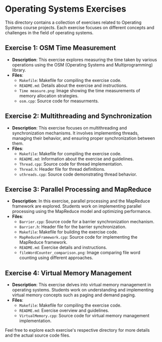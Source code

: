 # Operating Systems Exercises

This directory contains a collection of exercises related to Operating Systems course projects. Each exercise focuses on different concepts and challenges in the field of operating systems.

## Exercise 1: OSM Time Measurement

- **Description**: This exercise explores measuring the time taken by various operations using the OSM (Operating Systems and Multiprogramming) library.
- **Files**: 
  - `Makefile`: Makefile for compiling the exercise code.
  - `README.md`: Details about the exercise and instructions.
  - `Time measure.png`: Image showing the time measurements of memory allocation strategies.
  - `osm.cpp`: Source code for measurments.

## Exercise 2: Multithreading and Synchronization

- **Description**: This exercise focuses on multithreading and synchronization mechanisms. It involves implementing threads, managing their behavior, and ensuring proper synchronization between them.
- **Files**:
  - `Makefile`: Makefile for compiling the exercise code.
  - `README.md`: Information about the exercise and guidelines.
  - `Thread.cpp`: Source code for thread implementation.
  - `Thread.h`: Header file for thread definitions.
  - `uthreads.cpp`: Source code demonstrating thread behavior.

## Exercise 3: Parallel Processing and MapReduce

- **Description**: In this exercise, parallel processing and the MapReduce framework are explored. Students work on implementing parallel processing using the MapReduce model and optimizing performance.
- **Files**:
  - `Barrier.cpp`: Source code for a barrier synchronization mechanism.
  - `Barrier.h`: Header file for the barrier synchronization.
  - `Makefile`: Makefile for building the exercise code.
  - `MapReduceFramework.cpp`: Source code for implementing the MapReduce framework.
  - `README.md`: Exercise details and instructions.
  - `fileWordCounter_comparison.png`: Image comparing file word counting using different approaches.

## Exercise 4: Virtual Memory Management

- **Description**: This exercise delves into virtual memory management in operating systems. Students work on understanding and implementing virtual memory concepts such as paging and demand paging.
- **Files**:
  - `Makefile`: Makefile for compiling the exercise code.
  - `README.md`: Exercise overview and guidelines.
  - `VirtualMemory.cpp`: Source code for virtual memory management implementation.

Feel free to explore each exercise's respective directory for more details and the actual source code files.
